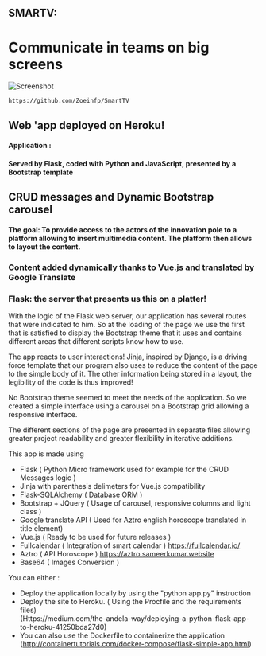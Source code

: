 ## SMARTV:

# Communicate in teams on big screens

![Screenshot](https://user-images.githubusercontent.com/15839150/51800588-9cbec280-2231-11e9-96d7-2da9e0438c2c.PNG)

```
https://github.com/Zoeinfp/SmartTV
```
## Web 'app deployed on Heroku!

#### Application :

#### Served by Flask, coded with Python and JavaScript, presented by a Bootstrap template 

## CRUD messages and Dynamic Bootstrap carousel 

#### The goal: To provide access to the actors of the innovation pole to a platform allowing to insert multimedia content. The platform then allows to layout the content.

### Content added dynamically thanks to Vue.js and translated by Google Translate

### Flask: the server that presents us this on a platter!

With the logic of the Flask web server, our application has several routes that were indicated to him. So at the loading of the page we use the first that is satisfied to display the Bootstrap theme that it uses and contains different areas that different scripts know how to use.

The app reacts to user interactions! Jinja, inspired by Django, is a driving force template that our program also uses to reduce the content of the page to the simple body of it. The other information being stored in a layout, the legibility of the code is thus improved!

No Bootstrap theme seemed to meet the needs of the application. So we created a simple interface using a carousel on a Bootstrap grid allowing a responsive interface.


The different sections of the page are presented in separate files allowing greater project readability and greater flexibility in iterative additions.<br>

This app is made using<br>
* Flask  ( Python Micro framework used for example for the CRUD Messages logic )   
* Jinja with parenthesis delimeters for Vue.js compatibility   
* Flask-SQLAlchemy ( Database ORM )  
* Bootstrap + JQuery ( Usage of carousel, responsive columns and light class )  
* Google translate API ( Used for Aztro english horoscope translated in title element)  
* Vue.js ( Ready to be used for future releases )  
* Fullcalendar ( Integration of smart calendar ) https://fullcalendar.io/  
* Aztro ( API Horoscope ) https://aztro.sameerkumar.website  
* Base64 ( Images Conversion )  



You can either : <br>
* Deploy the application locally by using the "python app.py" instruction<br>
* Deploy the site to Heroku. ( Using the Procfile and the requirements files)<br> (Https://medium.com/the-andela-way/deploying-a-python-flask-app-to-heroku-41250bda27d0)<br>
* You can also use the Dockerfile to containerize the application<br> (http://containertutorials.com/docker-compose/flask-simple-app.html)<br>
